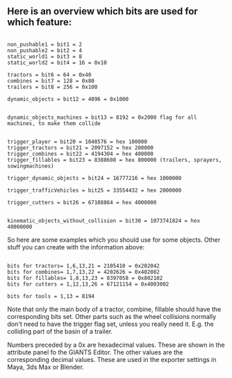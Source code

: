 ## Here is an overview which bits are used for which feature:

```

non_pushable1 = bit1 = 2
non_pushable2 = bit2 = 4
static_world1 = bit3 = 8
static_world2 = bit4 = 16 = 0x10

tractors = bit6 = 64 = 0x40
combines = bit7 = 128 = 0x80
trailers = bit8 = 256 = 0x100

dynamic_objects = bit12 = 4096 = 0x1000


dynamic_objects_machines = bit13 = 8192 = 0x2000 flag for all machines, to make them collide


trigger_player = bit20 = 1048576 = hex 100000
trigger_tractors = bit21 = 2097152 = hex 200000
trigger_combines = bit22 = 4194304 = hex 400000
trigger_fillables = bit23 = 8388608 = hex 800000 (trailers, sprayers, sowingmachines)

trigger_dynamic_objects = bit24 = 16777216 = hex 1000000

trigger_trafficVehicles = bit25 = 33554432 = hex 2000000

trigger_cutters = bit26 = 67108864 = hex 4000000


kinematic_objects_without_collision = bit30 = 1073741824 = hex 40000000

```

So here are some examples which you should use for some objects. Other stuff you can create with the information above:

```

bits for tractors= 1,6,13,21 = 2105410 = 0x202042
bits for combines= 1,7,13,22 = 4202626 = 0x402082
bits for fillables= 1,8,13,23 = 8397058 = 0x802102
bits for cutters = 1,12,13,26 = 67121154 = 0x4003002

bits for tools = 1,13 = 8194

```

Note that only the main body of a tractor, combine, fillable should have the corresponding bits set. Other parts such as the wheel collisions normally don't need to have the trigger flag set, unless you really need it. E.g. the colliding part of the basin of a trailer.

Numbers preceded by a 0x are hexadecimal values. These are shown in the attribute panel fo the GIANTS Editor. The other values are the corresponding decimal values. These are used in the exporter settings in Maya, 3ds Max or Blender.
